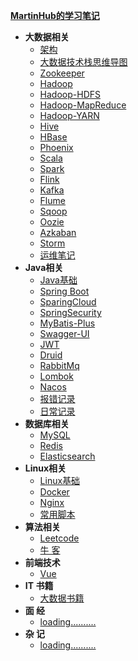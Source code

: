 [**MartinHub的学习笔记**](README.md)  

- **大数据相关** 
  - [架构 ](./notes/01-大数据相关技术栈/00-架构/README.md)
  - [大数据技术栈思维导图](./notes/01-大数据相关技术栈/00-大数据技术栈思维导图/README.md)
  - [Zookeeper](./notes/01-大数据相关技术栈/01-Zookeeper/README.md)
  - [Hadoop](./notes/01-大数据相关技术栈/02-Hadoop/README.md)
  - [Hadoop-HDFS](./notes/01-大数据相关技术栈/03-Hadoop-HDFS/README.md)
  - [Hadoop-MapReduce](./notes/01-大数据相关技术栈/03-Hadoop-MapReduce/README.md)
  - [Hadoop-YARN](./notes/01-大数据相关技术栈/03-Hadoop-YARN/README.md)
  - [Hive](./notes/01-大数据相关技术栈/04-Hive/README.md)
  - [HBase](./notes/01-大数据相关技术栈/05-HBase/README.md)
  - [Phoenix](./notes/01-大数据相关技术栈/06-Phoenix/README.md)
  - [Scala](./notes/01-大数据相关技术栈/07-Scala/README.md)
  - [Spark](./notes/01-大数据相关技术栈/08-Spark/README.md)
  - [Flink](./notes/01-大数据相关技术栈/09-Flink/README.md)
  - [Kafka](./notes/01-大数据相关技术栈/10-Kafka/README.md)
  - [Flume](./notes/01-大数据相关技术栈/11-Flume/README.md)
  - [Sqoop](./notes/01-大数据相关技术栈/12-Sqoop/README.md)
  - [Oozie](./notes/01-大数据相关技术栈/13-Oozie/README.md)
  - [Azkaban](./notes/01-大数据相关技术栈/14-Azkaban/README.md)
  - [Storm](./notes/01-大数据相关技术栈/15-Storm/README.md)
  - [运维笔记](./notes/01-大数据相关技术栈/运维笔记/README.md)
- **Java相关** 
  - [Java基础](./notes/02-Java相关技术栈/01-Java基础/README.md)
  - [Spring Boot](./notes/02-Java相关技术栈/02-SparingBoot/README.md)
  - [SparingCloud](./notes/02-Java相关技术栈/03-SparingCloud/README.md)
  - [SpringSecurity](./notes/02-Java相关技术栈/04-SpringSecurity/README.md)
  - [MyBatis-Plus](./notes/02-Java相关技术栈/05-MyBatis-Plus/README.md)
  - [Swagger-UI](./notes/02-Java相关技术栈/06-Swagger-UI/README.md)
  - [JWT](./notes/02-Java相关技术栈/07-JWT/README.md)
  - [Druid](./notes/02-Java相关技术栈/08-Druid/README.md)
  - [RabbitMq](./notes/02-Java相关技术栈/09-RabbitMq/README.md)
  - [Lombok](./notes/02-Java相关技术栈/10-Lombok/README.md)
  - [Nacos](./notes/02-Java相关技术栈/11-Nacos/README.md)
  - [报错记录](./notes/02-Java相关技术栈/报错记录/README.md)
  - [日常记录](./notes/02-Java相关技术栈/日常记录/README.md)
- **数据库相关** 
  - [MySQL](./notes/03-数据库/01-MySQL/README.md)
  - [Redis](./notes/03-数据库/02-Redis/README.md)
  - [Elasticsearch](./notes/03-数据库/03-Elasticsearch/README.md)
- **Linux相关** 
  - [Linux基础](./notes/04-Linux相关/01-Linux基础/README.md)
  - [Docker](./notes/04-Linux相关/02-Docker/README.md)
  - [Nginx](./notes/04-Linux相关/03-Nginx/README.md)
  - [常用脚本](./notes/04-Linux相关/常用脚本/README.md)
- **算法相关** 
  - [Leetcode](./notes/05-算法/01-LeetCode/README.md)
  - [牛 客](./notes/05-算法/02-牛客/README.md)
- **前端技术** 
  - [Vue](./notes/07-前端相关技术栈/01-Vue/README.md)
- **IT 书籍** 
  - [大数据书籍](./notes/08-IT书籍/README.md)
- **面   经**
  - [loading..........](./notes/09-面经/README.md)
- **杂  记**
  - [loading..........](./notes/10-杂记/README.md)


